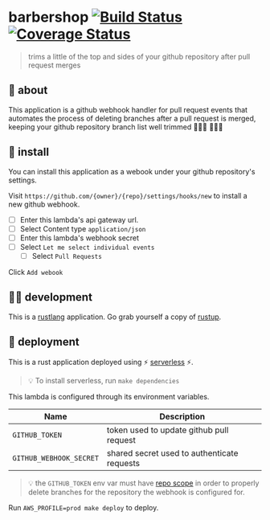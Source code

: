 # barbershop [![Build Status](https://travis-ci.org/meetup/barbershop.svg?branch=master)](https://travis-ci.org/meetup/barbershop) [![Coverage Status](https://coveralls.io/repos/github/meetup/barbershop/badge.svg?branch=master)](https://coveralls.io/github/meetup/barbershop?branch=master)

> trims a little of the top and sides of your github repository after pull request merges

## 🤔 about

This application is a github webhook handler for pull request events that automates the process of
deleting branches after a pull request is merged, keeping your github repository branch list
well trimmed 💇🏽‍♀️ 💇🏿‍♂️

## 🔌 install

You can install this application as a webook under your github repository's settings.

Visit `https://github.com/{owner}/{repo}/settings/hooks/new` to install a new
github webhook.

- [ ] Enter this lambda's api gateway url.
- [ ] Select Content type `application/json`
- [ ] Enter this lambda's webhook secret
- [ ] Select `Let me select individual events`
  - [ ] Select `Pull Requests`

Click `Add webook`

## 👩‍🏭 development

This is a [rustlang](https://www.rust-lang.org/en-US/) application.
Go grab yourself a copy of [rustup](https://rustup.rs/).

## 🚀 deployment

This is a rust application deployed using ⚡ [serverless](https://serverless.com/) ⚡.

> 💡 To install serverless, run `make dependencies`

This lambda is configured through its environment variables.

| Name                    | Description                                       |
|-------------------------|---------------------------------------------------|
| `GITHUB_TOKEN`          | token used to update github pull request          |
| `GITHUB_WEBHOOK_SECRET` | shared secret used to authenticate requests       |

> 💡 the `GITHUB_TOKEN` env var must have [repo scope](https://developer.github.com/apps/building-oauth-apps/understanding-scopes-for-oauth-apps/#available-scopes) in order to properly delete branches for the repository the webhook is configured
for.

Run `AWS_PROFILE=prod make deploy` to deploy.